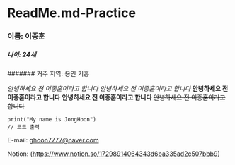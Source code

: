# ReadMe.md-Practice

### 이름: 이종훈
##### 나이: 24세
####### 거주 지역: 용인 기흥 

*안녕하세요 전 이종훈이라고 합니다*
_안녕하세요 전 이종훈이라고 합니다_
**안녕하세요 전 이종훈이라고 합니다**
__안녕하세요 전 이종훈이라고 합니다__
~~안녕하세요 전 이종훈이라고 합니다~~

    print("My name is JongHoon")
    // 코드 출력

E-mail: <ghoon7777@naver.com>

Notion: (https://www.notion.so/17298914064343d6ba335ad2c507bbb9)


